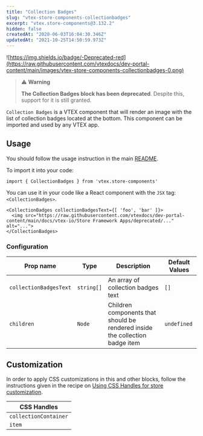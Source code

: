 ```yaml
---
title: "Collection Badges"
slug: "vtex-store-components-collectionbadges"
excerpt: "vtex.store-components@3.132.2"
hidden: false
createdAt: "2020-06-03T16:04:30.346Z"
updatedAt: "2021-10-25T14:50:59.973Z"
---
```

![https://img.shields.io/badge/-Deprecated-red](https://raw.githubusercontent.com/vtexdocs/dev-portal-content/main/images/vtex-store-components-collectionbadges-0.png)

>⚠️ **Warning**
>
> **The Collection Badges block has been deprecated**. Despite this, support for it is still granted.

`Collection Badges` is a VTEX component that will render an image with the list of collection badges located at the bottom.
This component can be imported and used by any VTEX app.

## Usage

You should follow the usage instruction in the main [README](https://github.com/vtex-apps/store-components/blob/master/README.md#usage).

To import it into your code:

```tsx
import { CollectionBadges } from 'vtex.store-components'
```

You can use it in your code like a React component with the `JSX` tag: `<CollectionBadges>`.

```tsx
<CollectionBadges collectionBadgesText={[ 'foo', 'bar' ]}>
  <img src="https://raw.githubusercontent.com/vtexdocs/dev-portal-content/main/docs/vtex-io/Store Framework Apps/deprecated/..." alt="...">
</CollectionBadges>
```

### Configuration

| Prop name              | Type       | Description                                                                  | Default Values |
| ---------------------- | ---------- | ---------------------------------------------------------------------------- | -------------- |
| `collectionBadgesText` | `string[]` | An array of collection badges text                                           | `[]`           |
| `children`             | `Node`     | Children components that should be rendered inside the collection badge item | `undefined`    |

## Customization

In order to apply CSS customizations in this and other blocks, follow the instructions given in the recipe on [Using CSS Handles for store customization](https://vtex.io/docs/recipes/style/using-css-handles-for-store-customization).

| CSS Handles           |
| --------------------- |
| `collectionContainer` |
| `item`                |